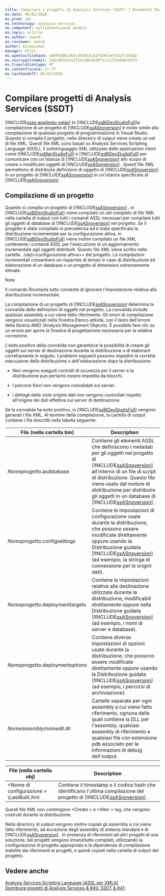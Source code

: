```yaml
---
title: Compilare i progetti di Analysis Services (SSDT) | Documenti Microsoft
ms.date: 05/02/2018
ms.prod: sql
ms.technology: analysis-services
ms.component: multidimensional-models
ms.topic: article
ms.author: owend
ms.reviewer: owend
author: minewiskan
manager: kfile
ms.openlocfilehash: a6895d06c363cd63833cb27450faef33af13d1bb
ms.sourcegitcommit: 2ddc0bfb3ce2f2b160e3638f1c2c237a898263f4
ms.translationtype: HT
ms.contentlocale: it-IT
ms.lasthandoff: 05/03/2018
---
```

# <a name="build-analysis-services-projects-ssdt"></a>Compilare progetti di Analysis Services (SSDT)
[!INCLUDE[ssas-appliesto-sqlas](../../includes/ssas-appliesto-sqlas.md)]
  In [!INCLUDE[ssBIDevStudioFull](../../includes/ssbidevstudiofull-md.md)]la compilazione di un progetto di [!INCLUDE[ssASnoversion](../../includes/ssasnoversion-md.md)] è molto simile alla compilazione di qualsiasi progetto di programmazione in Visual Studio. Quando si compila il progetto, nella directory di output viene creato un set di file XML. Questi file XML sono basati su Analysis Services Scripting Language (ASSL), il sottolinguaggio XML utilizzato dalle applicazioni client come [!INCLUDE[ssManStudioFull](../../includes/ssmanstudiofull-md.md)] e [!INCLUDE[ssBIDevStudioFull](../../includes/ssbidevstudiofull-md.md)] per comunicare con un'istanza di [!INCLUDE[ssASnoversion](../../includes/ssasnoversion-md.md)] allo scopo di creare o modificare oggetti di [!INCLUDE[ssASnoversion](../../includes/ssasnoversion-md.md)] . Questi file XML permettono di distribuire definizioni di oggetto di [!INCLUDE[ssASnoversion](../../includes/ssasnoversion-md.md)] in un progetto di [!INCLUDE[ssASnoversion](../../includes/ssasnoversion-md.md)] in un'istanza specificata di [!INCLUDE[ssASnoversion](../../includes/ssasnoversion-md.md)] .  
  
## <a name="building-a-project"></a>Compilazione di un progetto  
 Quando si compila un progetto di [!INCLUDE[ssASnoversion](../../includes/ssasnoversion-md.md)] , in [!INCLUDE[ssBIDevStudioFull](../../includes/ssbidevstudiofull-md.md)] viene compilato un set completo di file XML nella cartella di output con tutti i comandi ASSL necessari per compilare tutti gli oggetti di database di [!INCLUDE[ssASnoversion](../../includes/ssasnoversion-md.md)] nel progetto. Se il progetto è stato compilato in precedenza ed è stata specificata la distribuzione incrementale per la configurazione attiva, in [!INCLUDE[ssBIDevStudioFull](../../includes/ssbidevstudiofull-md.md)] viene inoltre compilato un file XML contenente i comandi ASSL per l'esecuzione di un aggiornamento incrementale agli oggetti distribuiti. Questo file XML viene scritto nella cartella ..\obj\\\<configurazione attiva>\> del progetto. Le compilazioni incrementali consentono un risparmio di tempo in caso di distribuzione ed elaborazione di un database o un progetto di dimensioni estremamente elevate.  
  
> [!NOTE]  
>  Il comando Ricompila tutto consente di ignorare l'impostazione relativa alla distribuzione incrementale.  
  
 La compilazione di un progetto di [!INCLUDE[ssASnoversion](../../includes/ssasnoversion-md.md)] determina la convalida delle definizioni di oggetti nel progetto. La convalida include qualsiasi assembly a cui viene fatto riferimento. Gli errori di compilazione vengono visualizzati nella finestra Elenco attività, con il testo dell'errore della libreria AMO (Analysis Management Objects). È possibile fare clic su un errore per aprire la finestra di progettazione necessaria per la relativa correzione.  
  
 L'esito positivo della convalida non garantisce la possibilità di creare gli oggetti sul server di destinazione durante la distribuzione o di elaborarli correttamente in seguito. I problemi seguenti possono impedire la corretta esecuzione della distribuzione o dell'elaborazione dopo la distribuzione:  
  
-   Non vengono eseguiti controlli di sicurezza per il server e la distribuzione può pertanto essere impedita da blocchi.  
  
-   I percorsi fisici non vengono convalidati sul server.  
  
-   I dettagli delle viste origine dati non vengono controllati rispetto all'origine dei dati effettiva sul server di destinazione.  
  
 Se la convalida ha esito positivo, in [!INCLUDE[ssBIDevStudioFull](../../includes/ssbidevstudiofull-md.md)] vengono generati i file XML. Al termine della compilazione, la cartella di output contiene i file descritti nella tabella seguente.  
  
|File (nella cartella bin)|Description|  
|-----------------------------|-----------------|  
|*Nomeprogetto*.asdatabase|Contiene gli elementi ASSL che definiscono i metadati per gli oggetti nel progetto di [!INCLUDE[ssASnoversion](../../includes/ssasnoversion-md.md)] all'interno di un file di script di distribuzione. Questo file viene usato dal motore di distribuzione per distribuire gli oggetti in un database di [!INCLUDE[ssASnoversion](../../includes/ssasnoversion-md.md)] .|  
|*Nomeprogetto*.configsettings|Contiene le impostazioni di configurazione usate durante la distribuzione, che possono essere modificate direttamente oppure usando la Distribuzione guidata [!INCLUDE[ssASnoversion](../../includes/ssasnoversion-md.md)] (ad esempio, la stringa di connessione per le origini dati).|  
|*Nomeprogetto*.deploymenttargets|Contiene le impostazioni relative alla destinazione utilizzate durante la distribuzione, modificabili direttamente oppure nella Distribuzione guidata [!INCLUDE[ssASnoversion](../../includes/ssasnoversion-md.md)] (ad esempio, i nomi di server e database).|  
|*Nomeprogetto*.deploymentoptions|Contiene diverse impostazioni di opzioni usate durante la distribuzione, che possono essere modificate direttamente oppure usando la Distribuzione guidata [!INCLUDE[ssASnoversion](../../includes/ssasnoversion-md.md)] (ad esempio, i percorsi di archiviazione).|  
|*Nomeassembly*/*nomedll*.dll|Cartelle separate per ogni assembly a cui viene fatto riferimento, ognuna delle quali contiene la DLL per l'assembly, qualsiasi assembly di riferimento e qualsiasi file con estensione pdb associato per le informazioni di debug dell'output.|  
  
|File (nella cartella obj)|Description|  
|-----------------------------|-----------------|  
|\<Nome di configurazione > \LastBuilt.Xml|Contiene il timestamp e il codice hash che identificano l'ultima compilazione del progetto di [!INCLUDE[ssASnoversion](../../includes/ssasnoversion-md.md)] .|  
  
 Questi file XML non contengono \<Create > e \<Alter > tag, che vengono costruiti durante la distribuzione.  
  
 Nella directory di output vengono inoltre copiati gli assembly a cui viene fatto riferimento, ad eccezione degli assembly di sistema standard e di [!INCLUDE[ssASnoversion](../../includes/ssasnoversion-md.md)] . In presenza di riferimenti ad altri progetti di una soluzione, tali progetti vengono innanzitutto compilati, utilizzando la configurazione di progetto appropriata e le dipendenze di compilazione stabilite dai riferimenti ai progetti, e quindi copiati nella cartella di output del progetto.  
  
## <a name="see-also"></a>Vedere anche  
 [Analysis Services Scripting Language &#40;ASSL per XMLA&#41;](../../analysis-services/scripting/analysis-services-scripting-language-assl-for-xmla.md)   
 [Distribuire progetti di Analysis Services & #40; SSDT & #41;](../../analysis-services/multidimensional-models/deploy-analysis-services-projects-ssdt.md)  
  
  
